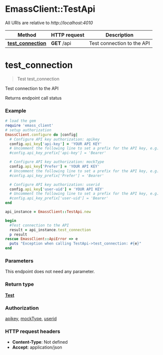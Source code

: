 # EmassClient::TestApi

All URIs are relative to *http://localhost:4010*

Method | HTTP request | Description
------------- | ------------- | -------------
[**test_connection**](TestApi.md#test_connection) | **GET** /api | Test connection to the API

# **test_connection**
> Test test_connection

Test connection to the API

Returns endpoint call status

### Example
```ruby
# load the gem
require 'emass_client'
# setup authorization
EmassClient.configure do |config|
  # Configure API key authorization: apikey
  config.api_key['api-key'] = 'YOUR API KEY'
  # Uncomment the following line to set a prefix for the API key, e.g. 'Bearer' (defaults to nil)
  #config.api_key_prefix['api-key'] = 'Bearer'

  # Configure API key authorization: mockType
  config.api_key['Prefer'] = 'YOUR API KEY'
  # Uncomment the following line to set a prefix for the API key, e.g. 'Bearer' (defaults to nil)
  #config.api_key_prefix['Prefer'] = 'Bearer'

  # Configure API key authorization: userid
  config.api_key['user-uid'] = 'YOUR API KEY'
  # Uncomment the following line to set a prefix for the API key, e.g. 'Bearer' (defaults to nil)
  #config.api_key_prefix['user-uid'] = 'Bearer'
end

api_instance = EmassClient::TestApi.new

begin
  #Test connection to the API
  result = api_instance.test_connection
  p result
rescue EmassClient::ApiError => e
  puts "Exception when calling TestApi->test_connection: #{e}"
end
```

### Parameters
This endpoint does not need any parameter.

### Return type

[**Test**](Test.md)

### Authorization

[apikey](../README.md#apikey), [mockType](../README.md#mockType), [userid](../README.md#userid)

### HTTP request headers

 - **Content-Type**: Not defined
 - **Accept**: application/json



